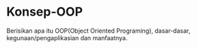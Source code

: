 # Konsep-OOP
Berisikan apa itu OOP(Object Oriented Programing), dasar-dasar, kegunaan/pengaplikasian dan manfaatnya.
